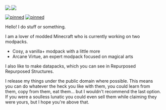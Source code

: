 <a href="https://github.com/anuraghazra/github-readme-stats">
  <img align="center" src="https://github-readme-stats.vercel.app/api?username=pm065&theme=synthwave&count_private=true&show_icons=true"/>
</a>
<a href="https://github.com/anuraghazra/github-readme-stats">
  <img align="center" src="https://github-readme-stats.vercel.app/api/top-langs/?username=pm065"/>
</a>
<br>

[![pinned](https://github-readme-stats.vercel.app/api/pin/?username=pm065&repo=CosyModpack)](https://github.com/pm065/CosyModpack)
[![pinned](https://github-readme-stats.vercel.app/api/pin/?username=pm065&repo=RepurposedRepurposedStructures)](https://github.com/pm065/RepurposedRepurposedStructures)

Hello! I do stuff or something.

I am a lover of modded Minecraft who is currently working on two modpacks.

- Cosy, a vanilla+ modpack with a little more
- Arcane Virtue, an expert modpack focused on magical arts

I also like to make datapacks, which you can see in Repurposed Repurposed Structures.

I release my things under the public domain where possible. This means you can do whatever the heck you like with them, you could learn from them, copy from them, eat them... but I wouldn't recommend the last option. If you were a soulless lunatic you could even sell them while claiming they were yours, but I hope you're above that.
